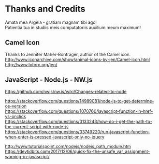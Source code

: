 # Thanks and Credits

Amata mea Argeia - gratiam magnam tibi ago!  
Patientia tua in studiis meis computatoriis auxilium meum maximum!  

## Camel Icon

Thanks to Jennifer Maher-Bontrager, author of the Camel icon.  
http://www.iconarchive.com/show/animal-icons-by-jen/Camel-icon.html  
http://www.totoro.org/jen/  

## JavaScript - Node.js - NW.js

https://github.com/nwjs/nw.js/wiki/Changes-related-to-node  

https://stackoverflow.com/questions/14989081/node-js-to-get-determine-os-version  
https://stackoverflow.com/questions/1070760/javascript-function-in-href-vs-onclick  
https://stackoverflow.com/questions/3133243/how-do-i-get-the-path-to-the-current-script-with-node-js  
https://stackoverflow.com/questions/33749220/run-javascript-function-when-enter-is-pressed-javascript-only-no-jquery  

http://www.tutorialspoint.com/nodejs/nodejs_path_module.htm  
https://devtidbits.com/2017/12/06/quick-fix-the-unsafe_var_assignment-warning-in-javascript/  
